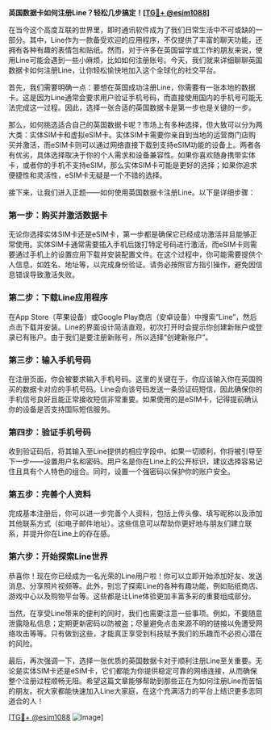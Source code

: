 **英国数据卡如何注册Line？轻松几步搞定！[[TG💪+ @esim1088](https://t.me/s/esim1088)]**

在当今这个高度互联的世界里，即时通讯软件成为了我们日常生活中不可或缺的一部分。其中，Line作为一款备受欢迎的应用程序，不仅提供了丰富的聊天功能，还拥有各种有趣的表情包和贴纸。然而，对于许多在英国留学或工作的朋友来说，使用Line可能会遇到一些小麻烦，比如如何注册账号。今天，我们就来详细聊聊英国数据卡如何注册Line，让你轻松愉快地加入这个全球化的社交平台。

首先，我们需要明确一点：要想在英国成功注册Line，你需要有一张本地的数据卡。这是因为Line通常会要求用户验证手机号码，而直接使用国内的手机号可能无法完成这一过程。因此，选择一张合适的英国数据卡是第一步也是关键的一步。

那么，如何挑选适合自己的英国数据卡呢？市场上有多种选择，但大致可以分为两大类：实体SIM卡和虚拟eSIM卡。实体SIM卡需要你亲自到当地的运营商门店购买并激活，而eSIM卡则可以通过网络直接下载到支持eSIM功能的设备上。两者各有优劣，具体选择取决于你的个人需求和设备兼容性。如果你喜欢随身携带实体卡，或者你的手机不支持eSIM，那么实体SIM卡可能是更好的选择；如果你追求便捷性和灵活性，eSIM卡无疑是一个不错的选择。

接下来，让我们进入正题——如何使用英国数据卡注册Line。以下是详细步骤：

### 第一步：购买并激活数据卡

无论你选择实体SIM卡还是eSIM卡，第一步都是确保它已经成功激活并且能够正常使用。实体SIM卡通常需要插入手机后拨打特定号码进行激活，而eSIM卡则需要通过手机上的设置应用下载并安装配置文件。在这个过程中，你可能需要提供个人信息，如姓名、地址等，以完成身份验证。请务必按照官方指引操作，避免因信息错误导致激活失败。

### 第二步：下载Line应用程序

在App Store（苹果设备）或Google Play商店（安卓设备）中搜索“Line”，然后点击下载并安装。Line的界面设计简洁直观，初次打开时会提示你创建新账户或登录已有账户。由于我们是要注册新账号，所以选择“创建新账户”。

### 第三步：输入手机号码

在注册页面，你会被要求输入手机号码。这里的关键在于，你应该输入你在英国购买的数据卡对应的手机号码。Line会向该号码发送一条验证码短信，因此确保你的手机信号良好且能正常接收短信非常重要。如果使用的是eSIM卡，记得提前确认你的设备是否支持国际短信服务。

### 第四步：验证手机号码

收到验证码后，将其输入至Line提供的相应字段中。如果一切顺利，你将被引导至下一步——设置用户名和密码。用户名是你在Line上的公开标识，建议选择容易记住且具有个人特色的组合。同时，设置一个强密码以保护你的账户安全。

### 第五步：完善个人资料

完成基本注册后，你可以进一步完善个人资料，包括上传头像、填写昵称以及添加其他联系方式（如电子邮件地址）。这些信息可以帮助你更好地与朋友们建立联系，并提升你在Line上的存在感。

### 第六步：开始探索Line世界

恭喜你！现在你已经成为一名光荣的Line用户啦！你可以立即开始添加好友、发送消息、分享照片视频等。此外，别忘了探索Line的各种有趣功能，例如贴纸商店、游戏中心以及购物平台等。这些都是让Line体验更加丰富多彩的重要组成部分。

当然，在享受Line带来的便利的同时，我们也需要注意一些事项。例如，不要随意泄露隐私信息；定期更新密码以防被盗；尽量避免点击来源不明的链接以免遭受网络攻击等等。只有做到这些，才能真正享受到科技赋予我们的乐趣而不必担心潜在的风险。

最后，再次强调一下，选择一张优质的英国数据卡对于顺利注册Line至关重要。无论是实体SIM卡还是eSIM卡，它们都能为你提供稳定可靠的网络连接，从而确保整个注册过程顺畅无阻。希望这篇文章能够帮助到那些正在为如何注册Line而苦恼的朋友。祝大家都能快速加入Line大家庭，在这个充满活力的平台上结识更多志同道合的人！

[[TG💪+ @esim1088](https://t.me/s/esim1088) ![Image](https://i.postimg.cc/4NQfJmqS/Snipaste-2025-05-13-00-14-12.png)]